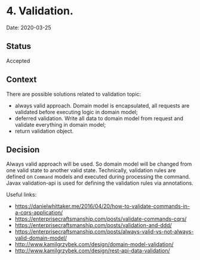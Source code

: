 # 4. Validation.
Date: 2020-03-25

## Status
Accepted

## Context
There are possible solutions related to validation topic:
- always valid approach. Domain model is encapsulated, all requests are validated before executing logic in domain model;
- deferred validation. Write all data to domain model from request and validate everything in domain model;
- return validation object.

## Decision
Always valid approach will be used. So domain model will be changed from one valid state to another valid state. Technically, validation rules are defined on `Command` models and executed during processing the command. Javax validation-api is used for defining the validation rules via annotations.

Useful links:
- https://danielwhittaker.me/2016/04/20/how-to-validate-commands-in-a-cqrs-application/
- https://enterprisecraftsmanship.com/posts/validate-commands-cqrs/
- https://enterprisecraftsmanship.com/posts/validation-and-ddd/
- https://enterprisecraftsmanship.com/posts/always-valid-vs-not-always-valid-domain-model/
- http://www.kamilgrzybek.com/design/domain-model-validation/
- http://www.kamilgrzybek.com/design/rest-api-data-validation/
